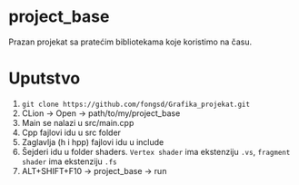 # project_base
Prazan projekat sa pratećim bibliotekama koje koristimo na času. 

# Uputstvo
1. `git clone https://github.com/fongsd/Grafika_projekat.git`
2. CLion -> Open -> path/to/my/project_base
3. Main se nalazi u src/main.cpp
4. Cpp fajlovi idu u src folder
5. Zaglavlja (h i hpp) fajlovi idu u include
6. Šejderi idu u folder shaders. `Vertex shader` ima ekstenziju `.vs`, `fragment shader` ima ekstenziju `.fs`
7. ALT+SHIFT+F10 -> project_base -> run
